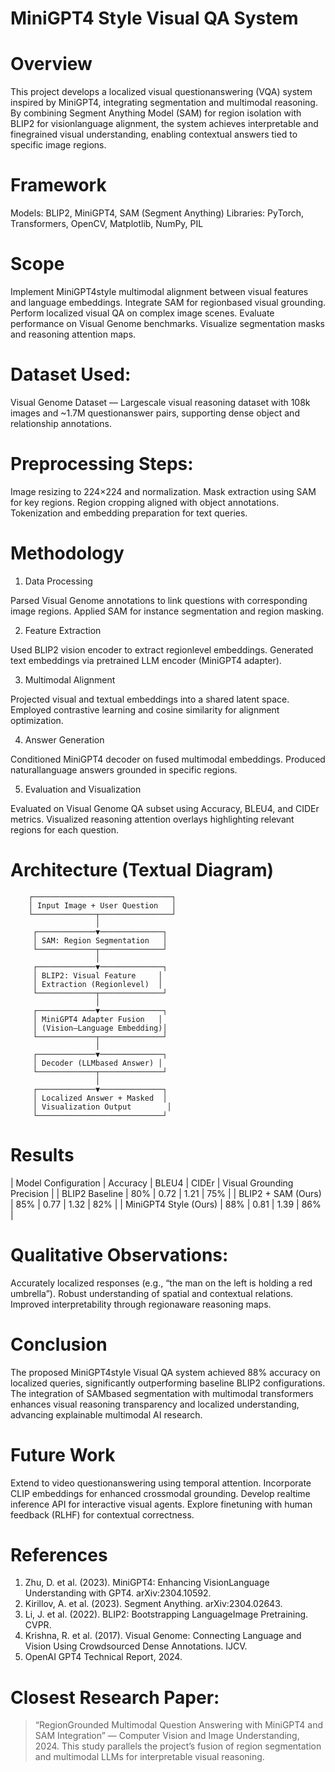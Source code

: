 # MiniGPT4 Style Visual QA System

# Overview
This project develops a localized visual questionanswering (VQA) system inspired by MiniGPT4, integrating segmentation and multimodal reasoning. By combining Segment Anything Model (SAM) for region isolation with BLIP2 for visionlanguage alignment, the system achieves interpretable and finegrained visual understanding, enabling contextual answers tied to specific image regions.

# Framework
Models: BLIP2, MiniGPT4, SAM (Segment Anything)
Libraries: PyTorch, Transformers, OpenCV, Matplotlib, NumPy, PIL

# Scope
 Implement MiniGPT4style multimodal alignment between visual features and language embeddings.
 Integrate SAM for regionbased visual grounding.
 Perform localized visual QA on complex image scenes.
 Evaluate performance on Visual Genome benchmarks.
 Visualize segmentation masks and reasoning attention maps.

# Dataset Used:
Visual Genome Dataset — Largescale visual reasoning dataset with 108k images and ~1.7M questionanswer pairs, supporting dense object and relationship annotations.

# Preprocessing Steps:
 Image resizing to 224×224 and normalization.
 Mask extraction using SAM for key regions.
 Region cropping aligned with object annotations.
 Tokenization and embedding preparation for text queries.

# Methodology

 1. Data Processing

 Parsed Visual Genome annotations to link questions with corresponding image regions.
 Applied SAM for instance segmentation and region masking.

 2. Feature Extraction

 Used BLIP2 vision encoder to extract regionlevel embeddings.
 Generated text embeddings via pretrained LLM encoder (MiniGPT4 adapter).

 3. Multimodal Alignment

 Projected visual and textual embeddings into a shared latent space.
 Employed contrastive learning and cosine similarity for alignment optimization.

 4. Answer Generation

 Conditioned MiniGPT4 decoder on fused multimodal embeddings.
 Produced naturallanguage answers grounded in specific regions.

 5. Evaluation and Visualization

 Evaluated on Visual Genome QA subset using Accuracy, BLEU4, and CIDEr metrics.
 Visualized reasoning attention overlays highlighting relevant regions for each question.

 #  Architecture (Textual Diagram)
 
        ┌───────────────────────────────┐
        │ Input Image + User Question   │
        └──────────────┬────────────────┘
                       │
         ┌─────────────▼──────────────┐
         │ SAM: Region Segmentation   │
         └─────────────┬──────────────┘
                       │
         ┌─────────────▼──────────────┐
         │ BLIP2: Visual Feature     │
         │ Extraction (Regionlevel)  │
         └─────────────┬──────────────┘
                       │
         ┌─────────────▼──────────────┐
         │ MiniGPT4 Adapter Fusion   │
         │ (Vision–Language Embedding)│
         └─────────────┬──────────────┘
                       │
         ┌─────────────▼──────────────┐
         │ Decoder (LLMbased Answer) │
         └─────────────┬──────────────┘
                       │
         ┌─────────────▼──────────────┐
         │ Localized Answer + Masked  │
         │ Visualization Output        │
         └────────────────────────────┘

#  Results
| Model Configuration       | Accuracy | BLEU4    | CIDEr    | Visual Grounding Precision |
| BLIP2 Baseline            | 80%      | 0.72     | 1.21     | 75%                        |
| BLIP2 + SAM (Ours)        | 85%      | 0.77     | 1.32     | 82%                        |
| MiniGPT4 Style (Ours)     | 88%      | 0.81     | 1.39     | 86%                        |

# Qualitative Observations:
 Accurately localized responses (e.g., “the man on the left is holding a red umbrella”).
 Robust understanding of spatial and contextual relations.
 Improved interpretability through regionaware reasoning maps.

# Conclusion
The proposed MiniGPT4style Visual QA system achieved 88% accuracy on localized queries, significantly outperforming baseline BLIP2 configurations. The integration of SAMbased segmentation with multimodal transformers enhances visual reasoning transparency and localized understanding, advancing explainable multimodal AI research.

# Future Work
 Extend to video questionanswering using temporal attention.
 Incorporate CLIP embeddings for enhanced crossmodal grounding.
 Develop realtime inference API for interactive visual agents.
 Explore finetuning with human feedback (RLHF) for contextual correctness.

# References
1. Zhu, D. et al. (2023). MiniGPT4: Enhancing VisionLanguage Understanding with GPT4. arXiv:2304.10592.
2. Kirillov, A. et al. (2023). Segment Anything. arXiv:2304.02643.
3. Li, J. et al. (2022). BLIP2: Bootstrapping LanguageImage Pretraining. CVPR.
4. Krishna, R. et al. (2017). Visual Genome: Connecting Language and Vision Using Crowdsourced Dense Annotations. IJCV.
5. OpenAI GPT4 Technical Report, 2024.

# Closest Research Paper:
> “RegionGrounded Multimodal Question Answering with MiniGPT4 and SAM Integration” — Computer Vision and Image Understanding, 2024.
> This study parallels the project’s fusion of region segmentation and multimodal LLMs for interpretable visual reasoning.
